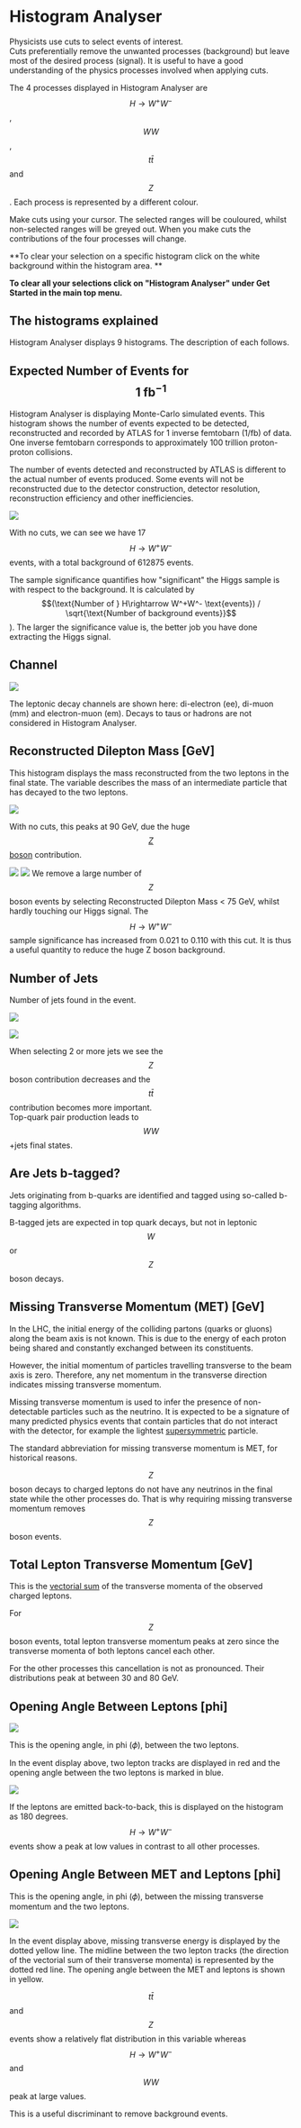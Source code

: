 
# Histogram Analyser

Physicists use cuts to select events of interest.  
Cuts preferentially remove the unwanted processes (background) but leave most of the desired process (signal). 
It is useful to have a good understanding of the physics processes involved when applying cuts.

The 4 processes displayed in Histogram Analyser are $$H\rightarrow W^+W^-$$, $$WW$$, $$t\bar t$$ and $$Z$$.
Each process is represented by a different colour. 

Make cuts using your cursor.
The selected ranges will be couloured, whilst non-selected ranges will be greyed out.
When you make cuts the contributions of the four processes will change.

**To clear your selection on a specific histogram click on the white background within the histogram area. **

**To clear all your selections click on "Histogram Analyser" under Get Started in the main top menu.**

## The histograms explained

Histogram Analyser displays 9 histograms.
The description of each follows.

## Expected Number of Events for $$\mathbf{1~fb^{-1}}$$

Histogram Analyser is displaying Monte-Carlo simulated events.
This histogram shows the number of events expected to be detected, reconstructed and recorded by ATLAS for 1 inverse femtobarn (1/fb) of data. 
One inverse femtobarn corresponds to approximately 100 trillion proton-proton collisions.

The number of events detected and reconstructed by ATLAS is different to the actual number of events produced.
Some events will not be reconstructed due to the detector construction, detector resolution, reconstruction efficiency and other inefficiencies.


![](pictures/NumbersNoSelection.jpg)

With no cuts, we can see we have 17 $$H\rightarrow W^+W^-$$ events, with a total background of 612875 events.

The sample significance quantifies how "significant" the Higgs sample is with respect to the background.  It is calculated by $$(\text{Number of } H\rightarrow W^+W^- \text{events}) / \sqrt{\text{Number of background events}}$$).  The larger the significance value is, the better job you have done extracting the Higgs signal.



## Channel

![](pictures/channel.jpg)

The leptonic decay channels are shown here: di-electron (ee), di-muon (mm) and electron-muon (em).
Decays to taus or hadrons are not considered in Histogram Analyser.

## Reconstructed Dilepton Mass [GeV]

This histogram displays the mass reconstructed from the two leptons in the final state.
The variable describes the mass of an intermediate particle that has decayed to the two leptons.

![](pictures/DiLeptonMassNoCuts.png)


With no cuts, this peaks at 90 GeV, due the huge [$$Z$$ boson](http://pdg.lbl.gov/2012/listings/rpp2012-list-z-boson.pdf) contribution.

![](pictures/MassCutLess75.png)
![](pictures/NumbersMassCutLess75.png)
We remove a large number of $$Z$$ boson events by selecting Reconstructed Dilepton Mass < 75 GeV, whilst hardly touching our Higgs signal.
The $$H\rightarrow W^+W^-$$ sample significance has increased from 0.021 to 0.110 with this cut.
It is thus a useful quantity to reduce the huge Z boson background.


## Number of Jets

Number of jets found in the event.


![](pictures/2plusJets.jpg)

![](pictures/Nevents2plusJets.jpg)

When selecting 2 or more jets we see the $$Z$$ boson contribution decreases and the $$t\bar{t}$$ contribution becomes more important.  
Top-quark pair production leads to $$WW$$+jets final states.


## Are Jets b-tagged?



Jets originating from b-quarks are identified and tagged using so-called b-tagging algorithms.

B-tagged jets are expected in top quark decays, but not in leptonic $$W$$ or $$Z$$ boson decays.

## Missing Transverse Momentum (MET) [GeV]

In the LHC, the initial energy of the colliding partons (quarks or gluons) along the beam axis is not known.
This is due to the energy of each proton being shared and constantly exchanged between its constituents.  

However, the initial momentum of particles travelling transverse to the beam axis is zero.
Therefore, any net momentum in the transverse direction indicates missing transverse momentum.

Missing transverse momentum is used to infer the presence of non-detectable particles such as the neutrino.
It is expected to be a signature of many predicted physics events that contain particles that do not interact with the detector, for example the lightest [supersymmetric](http://home.cern/scientists/updates/2013/10/supersymmetry-searches-atlas) particle.

The standard abbreviation for missing transverse momentum is MET, for historical reasons.

$$Z$$ boson decays to charged leptons do not have any neutrinos in the final state while the other processes do.
That is why requiring missing transverse momentum removes $$Z$$ boson events.

## Total Lepton Transverse Momentum [GeV]


This is the [vectorial sum](https://en.wikipedia.org/wiki/Euclidean_vector#Addition_and_subtraction) of the transverse momenta of the observed charged leptons.

For $$Z$$ boson events, total lepton transverse momentum peaks at zero since the transverse momenta of both leptons cancel each other.

For the other processes this cancellation is not as pronounced.
Their distributions peak at between 30 and 80 GeV.


## Opening Angle Between Leptons [phi]

![](pictures/OpeningAngleLeptons.jpg)

This is the opening angle, in phi (𝜙), between the two leptons.  

In the event display above, two lepton tracks are displayed in red and the opening angle between the two leptons is marked in blue.

![](pictures/OpeningAngleLeptons.png)

If the leptons are emitted back-to-back, this is displayed on the histogram as 180 degrees.  
$$H\rightarrow W^+W^-$$events show a peak at low values in contrast to all other processes.



## Opening Angle Between MET and Leptons [phi]

This is the opening angle, in phi (𝜙), between the missing transverse momentum and the two leptons.

![](pictures/OpeningAngleMETleptoms.jpg)


In the event display above, missing transverse energy is displayed by the dotted yellow line.  The midline between the two lepton tracks (the direction of the vectorial sum of their transverse momenta) is represented by the dotted red line.  The opening angle between the MET and leptons is shown in yellow.

$$t\bar t$$ and $$Z$$ events show a relatively flat distribution in this variable whereas $$H\rightarrow W^+W^-$$ and $$WW$$ peak at large values.

This is a useful discriminant to remove background events.





